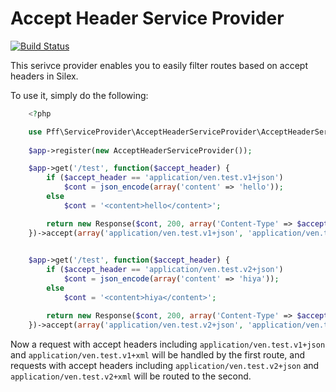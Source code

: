 # Accept Header Service Provider

[![Build Status](https://secure.travis-ci.org/Point5Foundry/accept-header-service-provider.png)](http://travis-ci.org/Point5Foundry/accept-header-service-provider)

This serivce provider enables you to easily filter routes based on accept headers in Silex.

To use it, simply do the following:

```php
    <?php

    use Pff\ServiceProvider\AcceptHeaderServiceProvider\AcceptHeaderServiceProvider;
    
    $app->register(new AcceptHeaderServiceProvider());

    $app->get('/test', function($accept_header) {
        if ($accept_header == 'application/ven.test.v1+json')
            $cont = json_encode(array('content' => 'hello'));
        else
            $cont = '<content>hello</content>';

        return new Response($cont, 200, array('Content-Type' => $accept_header));
    })->accept(array('application/ven.test.v1+json', 'application/ven.test.v1+xml'));
  

    $app->get('/test', function($accept_header) {
        if ($accept_header == 'application/ven.test.v2+json')
            $cont = json_encode(array('content' => 'hiya'));
        else
            $cont = '<content>hiya</content>';

        return new Response($cont, 200, array('Content-Type' => $accept_header));
    })->accept(array('application/ven.test.v2+json', 'application/ven.test.v2+xml'));
```

Now a request with accept headers including `application/ven.test.v1+json` and `application/ven.test.v1+xml`
will be handled by the first route, and requests with accept headers including `application/ven.test.v2+json` and
`application/ven.test.v2+xml` will be routed to the second.

